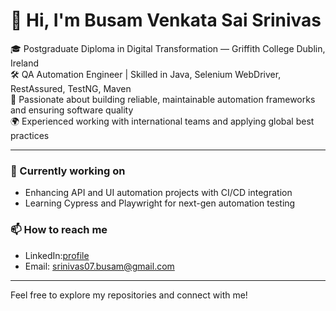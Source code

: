 # 👋 Hi, I'm Busam Venkata Sai Srinivas

🎓 Postgraduate Diploma in Digital Transformation — Griffith College Dublin, Ireland  
🛠️ QA Automation Engineer | Skilled in Java, Selenium WebDriver, RestAssured, TestNG, Maven  
🚀 Passionate about building reliable, maintainable automation frameworks and ensuring software quality  
🌍 Experienced working with international teams and applying global best practices  

---

### 🔭 Currently working on  
- Enhancing API and UI automation projects with CI/CD integration  
- Learning Cypress and Playwright for next-gen automation testing  

### 📫 How to reach me  
- LinkedIn:[profile](www.linkedin.com/in/venkat-sai-srinivas-busam)
- Email: srinivas07.busam@gmail.com  

---

Feel free to explore my repositories and connect with me!
